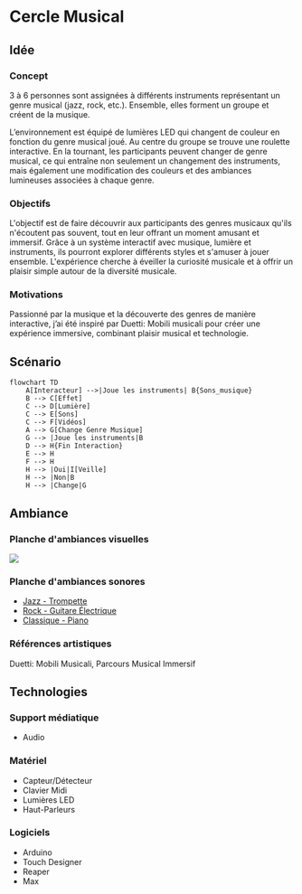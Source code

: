 # Cercle Musical
## Idée
### Concept
3 à 6 personnes sont assignées à différents instruments représentant un genre musical (jazz, rock, etc.). Ensemble, elles forment un groupe et créent de la musique.

L’environnement est équipé de lumières LED qui changent de couleur en fonction du genre musical joué. Au centre du groupe se trouve une roulette interactive. En la tournant, les participants peuvent changer de genre musical, ce qui entraîne non seulement un changement des instruments, mais également une modification des couleurs et des ambiances lumineuses associées à chaque genre.

### Objectifs
L'objectif est de faire découvrir aux participants des genres musicaux qu'ils n'écoutent pas souvent, tout en leur offrant un moment amusant et immersif. Grâce à un système interactif avec musique, lumière et instruments, ils pourront explorer différents styles et s'amuser à jouer ensemble. L'expérience cherche à éveiller la curiosité musicale et à offrir un plaisir simple autour de la diversité musicale.

### Motivations
Passionné par la musique et la découverte des genres de manière interactive, j’ai été inspiré par Duetti: Mobili musicali pour créer une expérience immersive, combinant plaisir musical et technologie.

## Scénario
````mermaid
flowchart TD
    A[Interacteur] -->|Joue les instruments| B{Sons_musique}
    B --> C[Effet]
    C --> D[Lumière]
    C --> E[Sons]
    C --> F[Vidéos]
    A --> G[Change Genre Musique]
    G --> |Joue les instruments|B
    D --> H{Fin Interaction}
    E --> H
    F --> H
    H --> |Oui|I[Veille]
    H --> |Non|B
    H --> |Change|G
````

## Ambiance
### Planche d'ambiances visuelles
<img src="https://lh4.googleusercontent.com/nFn-T_Yr9ymG_vMq0TOesnAoKBoVv5d2FS_fjJEsLjKl8TUPM9EEY0JVFB3aG_NJcxDldrwbguIYA661Uq-8OFIuRjP9yejWl0Joi0G0AAfX0LH4__oFTjmcXWPK6pXTQJpJT9jQKaG4"></img>

### Planche d'ambiances sonores

- [Jazz - Trompette](https://www.youtube.com/watch?v=US2uDbkiMPQ)
- [Rock - Guitare Électrique](https://www.youtube.com/watch?v=LTeW10EefKI)
- [Classique - Piano](https://www.youtube.com/watch?v=xejeEtdfgZY)


### Références artistiques
Duetti: Mobili Musicali, Parcours Musical Immersif

## Technologies
### Support médiatique
- Audio

### Matériel
- Capteur/Détecteur
- Clavier Midi
- Lumières LED
- Haut-Parleurs

### Logiciels
- Arduino
- Touch Designer
- Reaper
- Max
